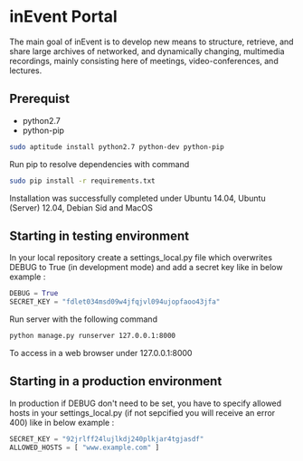 inEvent Portal
==============

The main goal of inEvent is to develop new means to structure, retrieve, and share large archives of networked, and dynamically changing, multimedia recordings, mainly consisting here of meetings, video-conferences, and lectures.

Prerequist
----------

* python2.7
* python-pip

```sh
sudo aptitude install python2.7 python-dev python-pip
```

Run pip to resolve dependencies with command

```sh
sudo pip install -r requirements.txt
```

Installation was successfully completed under Ubuntu 14.04, Ubuntu (Server) 12.04, Debian Sid and MacOS

Starting in testing environment
-------------------------------

In your local repository create a settings_local.py file which overwrites DEBUG to True (in development mode) and add a secret key like in below example :

```python
DEBUG = True
SECRET_KEY = "fdlet034msd09w4jfqjvl094ujopfaoo43jfa"
```

Run server with the following command

```sh
python manage.py runserver 127.0.0.1:8000
```

To access in a web browser under 127.0.0.1:8000

Starting in a production environment
------------------------------------

In production if DEBUG don't need to be set, you have to specify allowed hosts in your settings_local.py (if not sepcified you will receive an error 400) like in below example :

```python
SECRET_KEY = "92jrlff24lujlkdj240plkjar4tgjasdf"
ALLOWED_HOSTS = [ "www.example.com" ]
```
